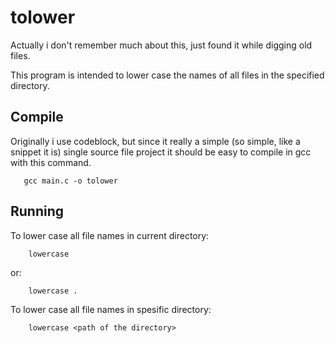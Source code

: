 # tolower

Actually i don't remember much about this, just found it while digging old files.

This program is intended to lower case the names of all files in the specified directory.

## Compile

Originally i use codeblock, but since it really a simple (so simple, like a snippet it is) single source file project it should be easy to compile in gcc with this command.

```
   gcc main.c -o tolower
```

## Running

To lower case all file names in current directory:

```
    lowercase
```

or:

```
    lowercase .
```

To lower case all file names in spesific directory:

```
    lowercase <path of the directory>
```
